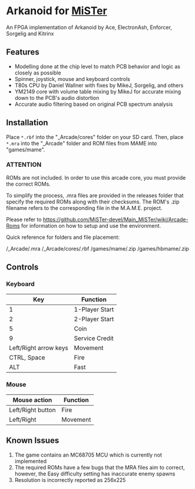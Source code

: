 # Arkanoid for [MiSTer](https://github.com/MiSTer-devel/Main_MiSTer/wiki)
An FPGA implementation of Arkanoid by Ace, ElectronAsh, Enforcer, Sorgelig and Kitrinx

## Features
- Modelling done at the chip level to match PCB behavior and logic as closely as possible
- Spinner, joystick, mouse and keyboard controls
- T80s CPU by Daniel Wallner with fixes by MikeJ, Sorgelig, and others
- YM2149 core with volume table mixing by MikeJ for accurate mixing down to the PCB's audio distortion
- Accurate audio filtering based on original PCB spectrum analysis

## Installation
Place `*.rbf` into the "_Arcade/cores" folder on your SD card.  Then, place `*.mra` into the "_Arcade" folder and ROM files from MAME into "games/mame".

### ****ATTENTION****
ROMs are not included. In order to use this arcade core, you must provide the correct ROMs.

To simplify the process, .mra files are provided in the releases folder that specify the required ROMs along with their checksums.  The ROM's .zip filename refers to the corresponding file in the M.A.M.E. project.

Please refer to https://github.com/MiSTer-devel/Main_MiSTer/wiki/Arcade-Roms for information on how to setup and use the environment.

Quick reference for folders and file placement:

/_Arcade/<game name>.mra
/_Arcade/cores/<game rbf>.rbf
/games/mame/<mame rom>.zip
/games/hbmame/<hbmame rom>.zip

## Controls
### Keyboard
| Key | Function |
| --- | --- |
| 1 | 1-Player Start |
| 2 | 2-Player Start |
| 5 | Coin |
| 9 | Service Credit |
| Left/Right arrow keys | Movement |
| CTRL, Space | Fire |
| ALT | Fast |

### Mouse
| Mouse action | Function |
| --- | --- |
| Left/Right button | Fire |
| Left/Right | Movement |

## Known Issues
1) The game contains an MC68705 MCU which is currently not implemented
2) The required ROMs have a few bugs that the MRA files aim to correct, however, the Easy difficulty setting has inaccurate enemy spawns
3) Resolution is incorrectly reported as 256x225

